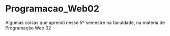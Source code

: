 # Programacao_Web02

Algumas coisas que aprendi nesse 5º semestre na faculdade, na matéria de Programação Web 02
